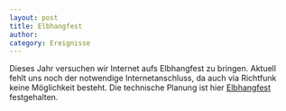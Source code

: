 ```yaml
---
layout: post
title: Elbhangfest
author:
category: Ereignisse
---
```


Dieses Jahr versuchen wir Internet aufs Elbhangfest zu bringen. Aktuell fehlt uns noch der notwendige Internetanschluss, da
auch via Richtfunk keine Möglichkeit besteht. Die technische Planung ist hier [Elbhangfest](https://wiki.freifunk-dresden.de/index.php/Elbhangfest) festgehalten.
